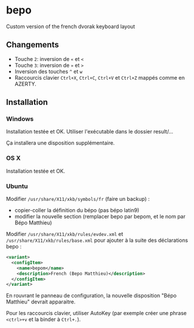 bepo
====

Custom version of the french dvorak keyboard layout

## Changements

* Touche `2`: inversion de `«` et `<`
* Touche `3`: inversion de `»` et `>`
* Inversion des touches `^` et `w`
* Raccourcis clavier `Ctrl+X`, `Ctrl+C`, `Ctrl+V` et `Ctrl+Z` mappés comme en AZERTY.

## Installation

### Windows

Installation testée et OK. Utiliser l'exécutable dans le dossier result/...

Ça installera une disposition supplémentaire.

### OS X

Installation testée et OK.

### Ubuntu

Modifier `/usr/share/X11/xkb/symbols/fr` (faire un backup) :

- copier-coller la définition du bépo (pas bépo latin9)
- modifier la nouvelle section (remplacer bepo par bepom, et le nom par Bépo Matthieu)

Modifier `/usr/share/X11/xkb/rules/evdev.xml` et `/usr/share/X11/xkb/rules/base.xml` pour ajouter à la suite des déclarations bepo :

```xml
<variant>
  <configItem>
    <name>bepom</name>
    <description>French (Bepo Matthieu)</description>
  </configItem>
</variant>
```

En rouvrant le panneau de configuration, la nouvelle disposition "Bépo Matthieu" devrait apparaitre.

Pour les raccourcis clavier, utiliser AutoKey (par exemple créer une phrase `<ctrl>+v` et la binder à `Ctrl+.`).
